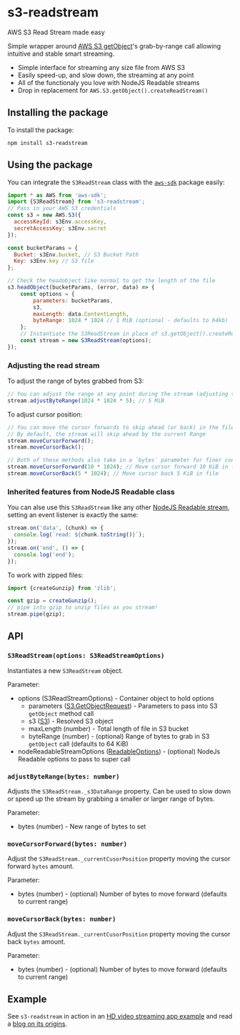 # s3-readstream
AWS S3 Read Stream made easy

Simple wrapper around [AWS S3 getObject](https://docs.aws.amazon.com/AmazonS3/latest/API/API_GetObject.html)'s grab-by-range call allowing intuitive and stable smart streaming.
* Simple interface for streaming any size file from AWS S3
* Easily speed-up, and slow down, the streaming at any point
* All of the functionaly you love with NodeJS Readable streams
* Drop in replacement for `AWS.S3.getObject().createReadStream()`


## Installing the package
To install the package:
```
npm install s3-readstream
```

## Using the package
You can integrate the `S3ReadStream` class with the [`aws-sdk`](https://www.npmjs.com/package/aws-sdk) package easily:

```js
import * as AWS from 'aws-sdk';
import {S3ReadStream} from 's3-readstream';
// Pass in your AWS S3 credentials
const s3 = new AWS.S3({
  accessKeyId: s3Env.accessKey,
  secretAccessKey: s3Env.secret
});

const bucketParams = {
  Bucket: s3Env.bucket, // S3 Bucket Path
  Key: s3Env.key // S3 file
};

// Check the headobject like normal to get the length of the file
s3.headObject(bucketParams, (error, data) => {
    const options = {
        parameters: bucketParams,
        s3,
        maxLength: data.ContentLength,
        byteRange: 1024 * 1024 // 1 MiB (optional - defaults to 64kb)
    };
    // Instantiate the S3ReadStream in place of s3.getObject().createReadStream()
    const stream = new S3ReadStream(options);
});
```
### Adjusting the read stream
To adjust the range of bytes grabbed from S3:
```js
// You can adjust the range at any point during the stream (adjusting the speed)
stream.adjustByteRange(1024 * 1024 * 5); // 5 MiB
```
To adjust cursor position:
```js
// You can move the cursor forwards to skip ahead (or back) in the file
// By default, the stream will skip ahead by the current Range
stream.moveCursorForward();
stream.moveCursorBack();

// Both of these methods also take in a `bytes` parameter for finer control
stream.moveCursorForward(10 * 1024); // Move cursor forward 10 KiB in file
stream.moveCursorBack(5 * 1024); // Move cursor back 5 KiB in file
```
### Inherited features from NodeJS Readable class
You can alse use this `S3ReadStream` like any other [NodeJS Readable stream](https://nodejs.org/api/stream.html#readable-streams), setting an event listener is exactly the same:
```js
stream.on('data', (chunk) => {
  console.log(`read: ${chunk.toString()}`);
});
stream.on('end', () => {
  console.log('end');
});
```
To work with zipped files:
```js
import {createGunzip} from 'zlib';

const gzip = createGunzip();
// pipe into gzip to unzip files as you stream!
stream.pipe(gzip);
```

## API
### `S3ReadStream(options: S3ReadStreamOptions)`
Instantiates a new `S3ReadStream` object.

Parameter:
* options (S3ReadStreamOptions) - Container object to hold options
  *  parameters ([S3.GetObjectRequest](https://docs.aws.amazon.com/AmazonS3/latest/API/API_GetObject.html#API_GetObject_RequestSyntax)) - Parameters to pass into S3 `getObject` method call
  * s3 ([S3](https://docs.aws.amazon.com/AmazonS3/latest/API/API_Operations_Amazon_Simple_Storage_Service.html)) - Resolved S3 object
  * maxLength (number) - Total length of file in S3 bucket
  * byteRange (number) - (optional) Range of bytes to grab in S3 `getObject` call (defaults to 64 KiB)
* nodeReadableStreamOptions ([ReadableOptions](https://nodejs.org/api/stream.html#new-streamreadableoptions)) - (optional) NodeJs Readable options to pass to super call
### `adjustByteRange(bytes: number)`
Adjusts the `S3ReadStream._s3DataRange` property. Can be used to slow down or speed up the stream by grabbing a smaller or larger range of bytes.

Parameter:
* bytes (number) - New range of bytes to set
### `moveCursorForward(bytes: number)`
Adjust the `S3ReadStream._currentCusorPosition` property moving the cursor forward `bytes` amount.

Parameter:
* bytes (number) - (optional) Number of bytes to move forward (defaults to current range)
### `moveCursorBack(bytes: number)`
Adjust the `S3ReadStream._currentCusorPosition` property moving the cursor back `bytes` amount.

Parameter:
* bytes (number) - (optional) Number of bytes to move forward (defaults to current range)

## Example
See `s3-readstream` in action in an [HD video streaming app example](https://github.com/about14sheep/awsstreaming) and read a [blog on its origins](https://dev.to/about14sheep/streaming-data-from-aws-s3-using-nodejs-stream-api-and-typescript-3dj0).
